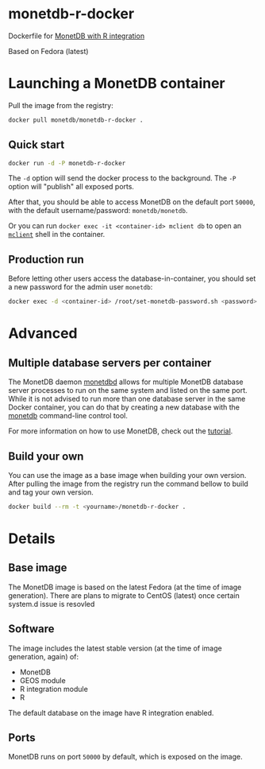 monetdb-r-docker
===========================
Dockerfile for [MonetDB with R integration](https://www.monetdb.org/content/embedded-r-monetdb)

Based on Fedora (latest)

# Launching a MonetDB container
Pull the image from the registry:
```bash
docker pull monetdb/monetdb-r-docker .
```

## Quick start
```bash
docker run -d -P monetdb-r-docker
```
The `-d` option will send the docker process to the background. The `-P` option will "publish" all exposed ports.

After that, you should be able to access MonetDB on the default port `50000`, with the default username/password: `monetdb/monetdb`.

Or you can run `docker exec -it <container-id> mclient db` to open an [`mclient`](https://www.monetdb.org/Documentation/mclient-man-page) shell in the container.

## Production run
Before letting other users access the database-in-container, you should set a new password for the admin user `monetdb`:
```bash
docker exec -d <container-id> /root/set-monetdb-password.sh <password>
```

# Advanced
## Multiple database servers per container
The MonetDB daemon [monetdbd](https://www.monetdb.org/Documentation/monetdbd-man-page) allows for multiple MonetDB database server processes to run on the same system and listed on the same port. While it is not advised to run more than one database server in the same Docker container, you can do that by creating a new database with the [monetdb](https://www.monetdb.org/Documentation/monetdb-man-page) command-line control tool.

For more information on how to use MonetDB, check out the [tutorial](https://www.monetdb.org/Documentation/UserGuide/Tutorial).

## Build your own
You can use the image as a base image when building your own version.
After pulling the image from the registry run the command bellow to build and tag your own version.
```bash
docker build --rm -t <yourname>/monetdb-r-docker .
```

# Details
## Base image
The MonetDB image is based on the latest Fedora (at the time of image generation). There are plans to migrate to CentOS (latest) once certain system.d issue is resovled
## Software
The image includes the latest stable version (at the time of image generation, again) of:
* MonetDB
* GEOS module
* R integration module
* R

The default database on the image have R integration enabled.

## Ports
MonetDB runs on port `50000` by default, which is exposed on the image.
